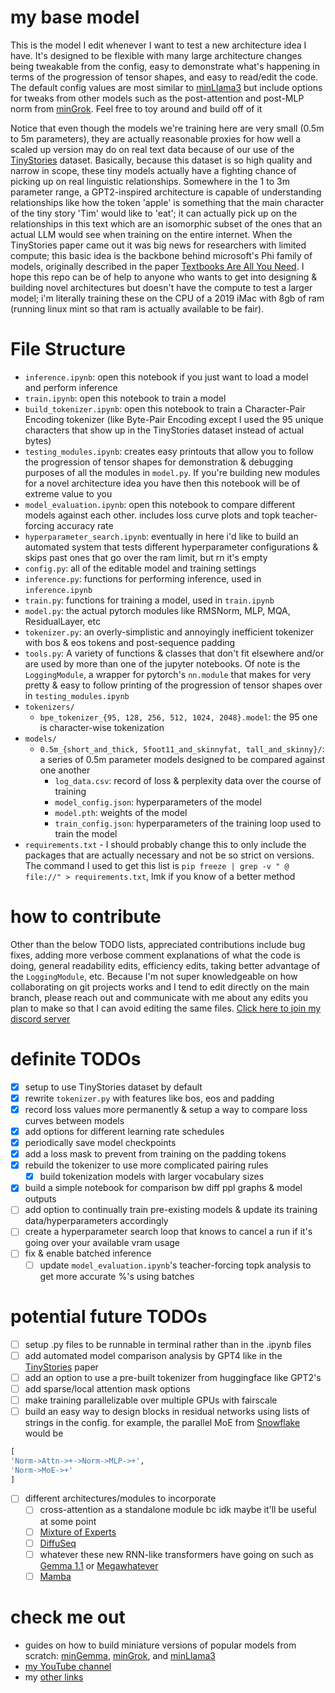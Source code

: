 # my base model
This is the model I edit whenever I want to test a new architecture idea I have. It's designed to be flexible with many large architecture changes being tweakable from the config, easy to demonstrate what's happening in terms of the progression of tensor shapes, and easy to read/edit the code. The default config values are most similar to [minLlama3](https://github.com/evintunador/minLlama3) but include options for tweaks from other models such as the post-attention and post-MLP norm from [minGrok](https://github.com/evintunador/minGrok). Feel free to toy around and build off of it

Notice that even though the models we're training here are very small (0.5m to 5m parameters), they are actually reasonable proxies for how well a scaled up version may do on real text data because of our use of the [TinyStories](https://arxiv.org/abs/2305.07759) dataset. Basically, because this dataset is so high quality and narrow in scope, these tiny models actually have a fighting chance of picking up on real linguistic relationships. Somewhere in the 1 to 3m parameter range, a GPT2-inspired architecture is capable of understanding relationships like how the token 'apple' is something that the main character of the tiny story 'Tim' would like to 'eat'; it can actually pick up on the relationships in this text which are an isomorphic subset of the ones that an actual LLM would see when training on the entire internet. When the TinyStories paper came out it was big news for researchers with limited compute; this basic idea is the backbone behind microsoft's Phi family of models, originally described in the paper [Textbooks Are All You Need](https://arxiv.org/pdf/2306.11644). I hope this repo can be of help to anyone who wants to get into designing & building novel architectures but doesn't have the compute to test a larger model; i'm literally training these on the CPU of a 2019 iMac with 8gb of ram (running linux mint so that ram is actually available to be fair).

# File Structure
- `inference.ipynb`: open this notebook if you just want to load a model and perform inference
- `train.ipynb`: open this notebook to train a model
- `build_tokenizer.ipynb`: open this notebook to train a Character-Pair Encoding tokenizer (like Byte-Pair Encoding except I used the 95 unique characters that show up in the TinyStories dataset instead of actual bytes)
- `testing_modules.ipynb`: creates easy printouts that allow you to follow the progression of tensor shapes for demonstration & debugging purposes of all the modules in `model.py`. If you're building new modules for a novel architecture idea you have then this notebook will be of extreme value to you
- `model_evaluation.ipynb`: open this notebook to compare different models against each other. includes loss curve plots and topk teacher-forcing accuracy rate
- `hyperparameter_search.ipynb`: eventually in here i'd like to build an automated system that tests different hyperparameter configurations & skips past ones that go over the ram limit, but rn it's empty
- `config.py`: all of the editable model and training settings
- `inference.py`: functions for performing inference, used in `inference.ipynb`
- `train.py`: functions for training a model, used in `train.ipynb`
- `model.py`: the actual pytorch modules like RMSNorm, MLP, MQA, ResidualLayer, etc
- `tokenizer.py`: an overly-simplistic and annoyingly inefficient tokenizer with bos & eos tokens and post-sequence padding
- `tools.py`: A variety of functions & classes that don't fit elsewhere and/or are used by more than one of the jupyter notebooks. Of note is the `LoggingModule`, a wrapper for pytorch's `nn.module` that makes for very pretty & easy to follow printing of the progression of tensor shapes over in `testing_modules.ipynb`
- `tokenizers/`
    - `bpe_tokenizer_{95, 128, 256, 512, 1024, 2048}.model`: the 95 one is character-wise tokenization
- `models/`
    - `0.5m_{short_and_thick, 5foot11_and_skinnyfat, tall_and_skinny}/`: a series of 0.5m parameter models designed to be compared against one another
        - `log_data.csv`: record of loss & perplexity data over the course of training
        - `model_config.json`: hyperparameters of the model
        - `model.pth`: weights of the model
        - `train_config.json`: hyperparameters of the training loop used to train the model
- `requirements.txt` - I should probably change this to only include the packages that are actually necessary and not be so strict on versions. The command I used to get this list is `pip freeze | grep -v " @ file://" > requirements.txt`, lmk if you know of a better method

# how to contribute
Other than the below TODO lists, appreciated contributions include bug fixes, adding more verbose comment explanations of what the code is doing, general readability edits, efficiency edits, taking better advantage of the `LoggingModule`, etc. Because I'm not super knowledgeable on how collaborating on git projects works and I tend to edit directly on the main branch, please reach out and communicate with me about any edits you plan to make so that I can avoid editing the same files. [Click here to join my discord server](https://discord.gg/hTYQyDPpr9)

# definite TODOs
- [x] setup to use TinyStories dataset by default
- [x] rewrite `tokenizer.py` with features like bos, eos and padding
- [x] record loss values more permanently & setup a way to compare loss curves between models
- [x] add options for different learning rate schedules
- [x] periodically save model checkpoints
- [x] add a loss mask to prevent from training on the padding tokens
- [x] rebuild the tokenizer to use more complicated pairing rules
    - [x] build tokenization models with larger vocabulary sizes
- [x] build a simple notebook for comparison bw diff ppl graphs & model outputs
- [ ] add option to continually train pre-existing models & update its training data/hyperparameters accordingly
- [ ] create a hyperparameter search loop that knows to cancel a run if it's going over your available vram usage
- [ ] fix & enable batched inference
    - [ ] update `model_evaluation.ipynb`'s teacher-forcing topk analysis to get more accurate %'s using batches

# potential future TODOs
- [ ] setup .py files to be runnable in terminal rather than in the .ipynb files
- [ ] add automated model comparison analysis by GPT4 like in the [TinyStories](https://arxiv.org/abs/2305.07759) paper
- [ ] add an option to use a pre-built tokenizer from huggingface like GPT2's
- [ ] add sparse/local attention mask options
- [ ] make training parallelizable over multiple GPUs with fairscale
- [ ] build an easy way to design blocks in residual networks using lists of strings in the config. for example, the parallel MoE from [Snowflake](https://www.snowflake.com/en/) would be
```Python
[
'Norm->Attn->+->Norm->MLP->+',
'Norm->MoE->+'
]
```
- [ ] different architectures/modules to incorporate
    - [ ] cross-attention as a standalone module bc idk maybe it'll be useful at some point
    - [ ] [Mixture of Experts]()
    - [ ] [DiffuSeq](https://arxiv.org/abs/2210.08933)
    - [ ] whatever these new RNN-like transformers have going on such as [Gemma 1.1](https://arxiv.org/abs/2402.19427) or [Megawhatever]()
    - [ ] [Mamba](https://arxiv.org/abs/2312.00752)

# check me out
- guides on how to build miniature versions of popular models from scratch: [minGemma](https://github.com/evintunador/minGemma), [minGrok](https://github.com/evintunador/minGrok), and [minLlama3](https://github.com/evintunador/minLlama3)
- [my YouTube channel](https://www.youtube.com/@Tunadorable)
- my [other links](https://linktr.ee/tunadorable)